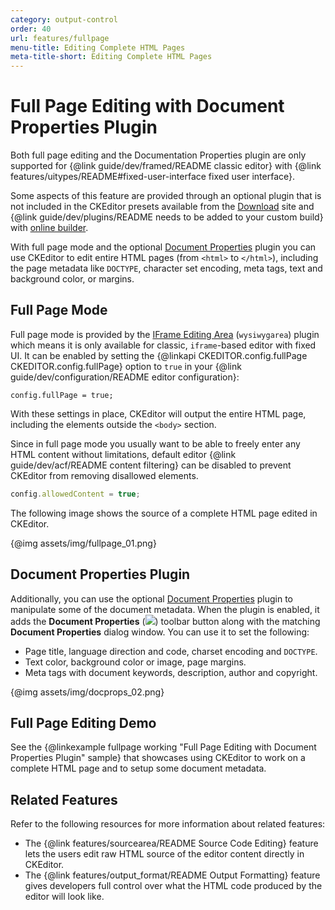 ```yaml
---
category: output-control
order: 40
url: features/fullpage
menu-title: Editing Complete HTML Pages
meta-title-short: Editing Complete HTML Pages
---
```

<!--
Copyright (c) 2003-2020, CKSource - Frederico Knabben. All rights reserved.
For licensing, see LICENSE.md.
-->

# Full Page Editing with Document Properties Plugin

<info-box info="">
 <p>
 	Both full page editing and the Documentation Properties plugin are only supported for {@link guide/dev/framed/README classic editor} with {@link features/uitypes/README#fixed-user-interface fixed user interface}.
 </p>
 <p>
 Some aspects of this feature are provided through an optional plugin that is not included in the CKEditor presets available from the <a href="https://ckeditor.com/ckeditor-4/download/">Download</a> site and {@link guide/dev/plugins/README needs to be added to your custom build} with <a href="https://ckeditor.com/cke4/builder">online builder</a>.
 </p>
</info-box>

With full page mode and the optional [Document Properties](https://ckeditor.com/cke4/addon/docprops) plugin you can use CKEditor to edit entire HTML pages (from `<html>` to `</html>`), including the page metadata like `DOCTYPE`, character set encoding, meta tags, text and background color, or margins.

## Full Page Mode

Full page mode is provided by the [IFrame Editing Area](https://ckeditor.com/cke4/addon/wysiwygarea) (`wysiwygarea`) plugin which means it is only available for classic, `iframe`-based editor with fixed UI. It can be enabled by setting the {@linkapi CKEDITOR.config.fullPage CKEDITOR.config.fullPage} option to `true` in your {@link guide/dev/configuration/README editor configuration}:

	config.fullPage = true;

With these settings in place, CKEditor will output the entire HTML page, including the elements outside the `<body>` section.

<info-box hint="">
 <p>
 Since in full page mode you usually want to be able to freely enter any HTML content without limitations, default editor {@link guide/dev/acf/README content filtering} can be disabled to prevent CKEditor from removing disallowed elements.
 </p>

```js
config.allowedContent = true;
```

</info-box>

The following image shows the source of a complete HTML page edited in CKEditor.

{@img assets/img/fullpage_01.png}

## Document Properties Plugin

Additionally, you can use the optional [Document Properties](https://ckeditor.com/cke4/addon/docprops) plugin to manipulate some of the document metadata. When the plugin is enabled, it adds the **Document Properties** (<img class="inline" src="%BASE_PATH%/assets/img/docprops.png">) toolbar button along with the matching **Document Properties** dialog window. You can use it to set the following:

* Page title, language direction and code, charset encoding and `DOCTYPE`.
* Text color, background color or image, page margins.
* Meta tags with document keywords, description, author and copyright.

{@img assets/img/docprops_02.png}

## Full Page Editing Demo

See the {@linkexample fullpage working "Full Page Editing with Document Properties Plugin" sample} that showcases using CKEditor to work on a complete HTML page and to setup some document metadata.

## Related Features

Refer to the following resources for more information about related features:

* The {@link features/sourcearea/README Source Code Editing} feature lets the users edit raw HTML source of the editor content directly in CKEditor.
* The {@link features/output_format/README Output Formatting} feature gives developers full control over what the HTML code produced by the editor will look like.
